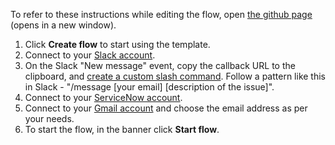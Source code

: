 To refer to these instructions while editing the flow, open [the github page](https://github.com/ot4i/app-connect-templates/blob/master/resources/markdown/Open%20a%20ticket%20on%20ServiceNow%20from%20an%20identified%20issue%20in%20Slack%20and%20send%20an%20email%20using%20Gmail_instructions.md) (opens in a new window).

1. Click **Create flow** to start using the template.
1. Connect to your [Slack account](http://ibm.biz/aasslack).
1. On the Slack "New message" event, copy the callback URL to the clipboard, and [create a custom slash command](http://ibm.biz/aasslack#considerations). Follow a pattern like this in Slack - "/message [your email] [description of the issue]".
1. Connect to your [ServiceNow account](http://ibm.biz/aasservicenow).
1. Connect to your [Gmail account](http://ibm.biz/aasgmail) and choose the email address as per your needs.
1. To start the flow, in the banner click **Start flow**.
